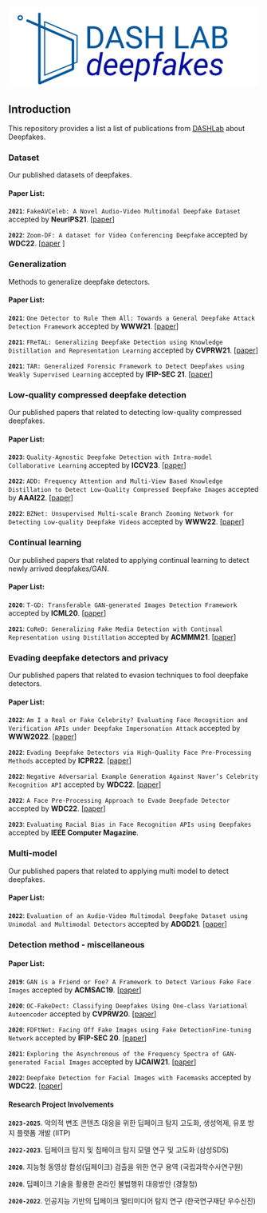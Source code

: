 <img src="asset/icon.png" title="Logo" width="500" />

## Introduction

This repository provides a list a list of publications from [DASHLab](https://dash-lab.github.io/) about Deepfakes.

### Dataset
Our published datasets of deepfakes.

#### Paper List:

**`2021`**: `FakeAVCeleb: A Novel Audio-Video Multimodal Deepfake Dataset` accepted by **NeurIPS21**. [[paper](https://arxiv.org/abs/2108.05080)]


**`2022`**: `Zoom-DF: A dataset for Video Conferencing Deepfake` accepted by **WDC22**. [[paper](https://dl.acm.org/doi/abs/10.1145/3494109.3527195) ]

### Generalization
Methods to generalize deepfake detectors.

#### Paper List:


**`2021`**: `One Detector to Rule Them All: Towards a General Deepfake Attack Detection Framework` accepted by **WWW21**. [[paper](https://dl.acm.org/doi/abs/10.1145/3442381.3449809)]

**`2021`**: `FReTAL: Generalizing Deepfake Detection using Knowledge Distillation and Representation Learning` accepted by **CVPRW21**. [[paper](https://openaccess.thecvf.com/content/CVPR2021W/WMF/html/Kim_FReTAL_Generalizing_Deepfake_Detection_Using_Knowledge_Distillation_and_Representation_Learning_CVPRW_2021_paper.html)]

**`2021`**: `TAR: Generalized Forensic Framework to Detect Deepfakes using Weakly Supervised Learning` accepted by **IFIP-SEC 21**. [[paper](https://arxiv.org/abs/2105.06117)]

### Low-quality compressed deepfake detection
Our published papers that related to detecting low-quality compressed deepfakes.

#### Paper List:
**`2023`**: `Quality-Agnostic Deepfake Detection with Intra-model Collaborative Learning` accepted by **ICCV23**. [[paper](https://dash-lab.github.io/Publications/)]

**`2022`**: `ADD: Frequency Attention and Multi-View Based Knowledge Distillation to Detect Low-Quality Compressed Deepfake Images` accepted by **AAAI22**. [[paper](https://ojs.aaai.org/index.php/AAAI/article/view/19886)]

**`2022`**: `BZNet: Unsupervised Multi-scale Branch Zooming Network for Detecting Low-quality Deepfake Videos` accepted by **WWW22**. [[paper](https://dl.acm.org/doi/abs/10.1145/3485447.3512245)]



### Continual learning
Our published papers that related to applying continual learning to detect newly arrived deepfakes/GAN.

#### Paper List:

**`2020`**: `T-GD: Transferable GAN-generated Images Detection Framework` accepted by **ICML20**. [[paper](https://arxiv.org/abs/2008.04115)]

**`2021`**: `CoReD: Generalizing Fake Media Detection with Continual Representation using Distillation` accepted by **ACMMM21**. [[paper](https://arxiv.org/abs/2107.02408)]


### Evading deepfake detectors and privacy
Our published papers that related to evasion techniques to fool deepfake detectors.

#### Paper List:

**`2022`**: `Am I a Real or Fake Celebrity? Evaluating Face Recognition and Verification APIs under Deepfake Impersonation Attack` accepted by **WWW2022**. [[paper](https://arxiv.org/abs/2103.00847)]

**`2022`**: `Evading Deepfake Detectors via High-Quality Face Pre-Processing Methods` accepted by **ICPR22**. [[paper](https://ieeexplore.ieee.org/document/9956520)]

**`2022`**: `Negative Adversarial Example Generation Against Naver’s Celebrity Recognition API` accepted by **WDC22**. [[paper](https://dl.acm.org/doi/abs/10.1145/3494109.3527193)]

**`2022`**: `A Face Pre-Processing Approach to Evade Deepfade Detector` accepted by **WDC22**. [[paper](https://dl.acm.org/doi/10.1145/3494109.3527190)]

**`2023`**: `Evaluating Racial Bias in Face Recognition APIs using Deepfakes` accepted by **IEEE Computer Magazine**. 


### Multi-model
Our published papers that related to  applying multi model to detect deepfakes.

#### Paper List:

**`2022`**: `Evaluation of an Audio-Video Multimodal Deepfake Dataset using Unimodal and Multimodal Detectors` accepted by **ADGD21**. [[paper](https://arxiv.org/abs/2109.02993)]


### Detection method - miscellaneous


#### Paper List:

**`2019`**: `GAN is a Friend or Foe? A Framework to Detect Various Fake Face Images` accepted by **ACMSAC19**. [[paper](https://dl.acm.org/doi/10.1145/3297280.3297410)]


**`2020`**: `OC-FakeDect: Classifying Deepfakes Using One-class Variational Autoencoder` accepted by **CVPRW20**. [[paper](https://openaccess.thecvf.com/content_CVPRW_2020/papers/w39/Khalid_OC-FakeDect_Classifying_Deepfakes_Using_One-Class_Variational_Autoencoder_CVPRW_2020_paper.pdf)]

**`2020`**: `FDFtNet: Facing Off Fake Images using Fake DetectionFine-tuning Network`  accepted by **IFIP-SEC 20**. [[paper](https://arxiv.org/abs/2001.01265)]

**`2021`**: `Exploring the Asynchronous of the Frequency Spectra of GAN-generated Facial Images` accepted by **IJCAIW21**. [[paper](https://arxiv.org/abs/2112.08050)]


**`2022`**: `Deepfake Detection for Facial Images with Facemasks` accepted by **WDC22**. [[paper](https://arxiv.org/abs/2202.11359)]




#### Research Project Involvements

**`2023-2025`**. 악의적 변조 콘텐츠 대응을 위한 딥페이크 탐지 고도화, 생성억제, 유포 방지 플랫폼 개발 (IITP)

**`2022-2023`**. 딥페이크 탐지 및 칩페이크 탐지 모델 연구 및 고도화 (삼성SDS)

**`2020`**. 지능형 동영상 합성(딥페이크) 검출을 위한 연구 용역 (국립과학수사연구원)

**`2020`**. 딥페이크 기술을 활용한  온라인 불법행위 대응방안 (경찰청)

**`2020-2022`**. 인공지능 기반의 딥페이크 멀티미디어 탐지 연구 (한국연구재단 우수신진)





